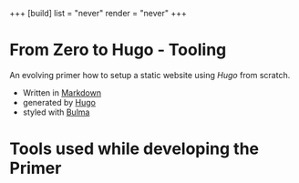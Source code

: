 +++
[build]
   list = "never"
   render = "never"
+++

# From Zero to Hugo - Tooling

An evolving primer how to setup a static website using _Hugo_ from scratch.

- Written in [Markdown](https://en.wikipedia.org/wiki/Markdown "Wikipedia Article on Markdown")
- generated by [Hugo](https://www.gohugo.io/ "The world’s fastest framework for building websites")
- styled with [Bulma](https://bulma.io/ "The modern CSS framework that just works")

# Tools used while developing the Primer
